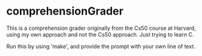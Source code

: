 # comprehensionGrader
This is a comprehension grader originally from the Cs50 course at Harvard, using my own approach and not the Cs50 approach. Just trying to learn C.

Run this by using 'make', and provide the prompt with your own line of text.
